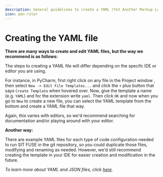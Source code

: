 ```yaml
---
description: General guidelines to create a YAML (Yet Another Markup Language) file.
icon: pen-ruler
---
```


# Creating the YAML file

**There are many ways to create and edit YAML files, but the way we recommend is as follows:**

The steps to creating a YAML file will differ depending on the specifc IDE or editor you are using.

For instance, in PyCharm, first right click on any file in the Project window , then select `New -> Edit File Templates...` and click the `+` plus button that says `Create Template` when hovered over. Now, give the template a name (e.g. `YAML`) and for the extension write `yaml`. Then click `OK` and now when you go to `New` to create a new file, you can select the YAML template from the bottom and create a YAML file that way.

Again, this varies with editors, so we'd recommend searching for documentation and/or playing around with your editor.

**Another way:**

There are example YAML files for each type of code configuration needed to run SIT FUSE in the git repository, so you could duplicate those files, modifying and renaming as needed. However, we'd still recommend creating the template in your IDE for easier creation and modification in the future.

_To learn more about YAML and JSON files, click_ [_here_](https://aws.amazon.com/compare/the-difference-between-yaml-and-json/)_._

